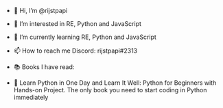 - 👋 Hi, I’m @rijstpapi
- 👀 I’m interested in RE, Python and JavaScript  
- 🌱 I’m currently learning RE, Python and JavaScript
- 📫 How to reach me Discord: rijstpapi#2313

- 📚 Books I have read:

- 🐍 Learn Python in One Day and Learn It Well: Python for Beginners with Hands-on Project. The only book you need to start coding in Python immediately

<!---
rijstpapi/rijstpapi is a ✨ special ✨ repository because its `README.md` (this file) appears on your GitHub profile.
You can click the Preview link to take a look at your changes.
--->
